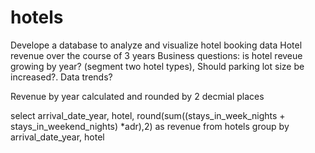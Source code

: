 # hotels
Develope a database to analyze and visualize hotel booking data
Hotel revenue over the course of 3 years
Business questions: is hotel reveue growing by year? (segment two hotel types),
Should parking lot size be increased?.
Data trends?

Revenue by year calculated and rounded by 2 decmial places

select
arrival_date_year,
hotel,
round(sum((stays_in_week_nights + stays_in_weekend_nights) *adr),2) as revenue
from hotels
group by arrival_date_year, hotel

